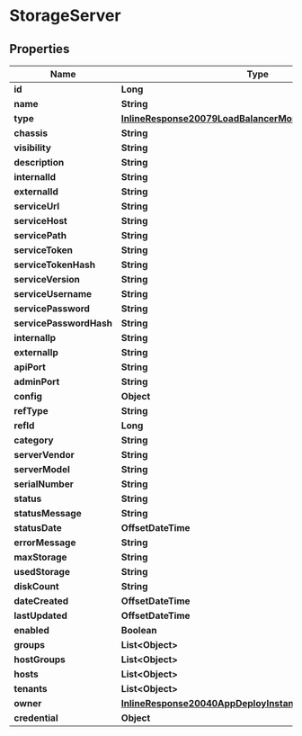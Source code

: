 

# StorageServer

## Properties

Name | Type | Description | Notes
------------ | ------------- | ------------- | -------------
**id** | **Long** |  |  [optional]
**name** | **String** |  |  [optional]
**type** | [**InlineResponse20079LoadBalancerMonitorLoadBalancerType**](InlineResponse20079LoadBalancerMonitorLoadBalancerType.md) |  |  [optional]
**chassis** | **String** |  |  [optional]
**visibility** | **String** |  |  [optional]
**description** | **String** |  |  [optional]
**internalId** | **String** |  |  [optional]
**externalId** | **String** |  |  [optional]
**serviceUrl** | **String** |  |  [optional]
**serviceHost** | **String** |  |  [optional]
**servicePath** | **String** |  |  [optional]
**serviceToken** | **String** |  |  [optional]
**serviceTokenHash** | **String** |  |  [optional]
**serviceVersion** | **String** |  |  [optional]
**serviceUsername** | **String** |  |  [optional]
**servicePassword** | **String** |  |  [optional]
**servicePasswordHash** | **String** |  |  [optional]
**internalIp** | **String** |  |  [optional]
**externalIp** | **String** |  |  [optional]
**apiPort** | **String** |  |  [optional]
**adminPort** | **String** |  |  [optional]
**config** | **Object** |  |  [optional]
**refType** | **String** |  |  [optional]
**refId** | **Long** |  |  [optional]
**category** | **String** |  |  [optional]
**serverVendor** | **String** |  |  [optional]
**serverModel** | **String** |  |  [optional]
**serialNumber** | **String** |  |  [optional]
**status** | **String** |  |  [optional]
**statusMessage** | **String** |  |  [optional]
**statusDate** | **OffsetDateTime** |  |  [optional]
**errorMessage** | **String** |  |  [optional]
**maxStorage** | **String** |  |  [optional]
**usedStorage** | **String** |  |  [optional]
**diskCount** | **String** |  |  [optional]
**dateCreated** | **OffsetDateTime** |  |  [optional]
**lastUpdated** | **OffsetDateTime** |  |  [optional]
**enabled** | **Boolean** |  |  [optional]
**groups** | **List&lt;Object&gt;** |  |  [optional]
**hostGroups** | **List&lt;Object&gt;** |  |  [optional]
**hosts** | **List&lt;Object&gt;** |  |  [optional]
**tenants** | **List&lt;Object&gt;** |  |  [optional]
**owner** | [**InlineResponse20040AppDeployInstance**](InlineResponse20040AppDeployInstance.md) |  |  [optional]
**credential** | **Object** |  |  [optional]



